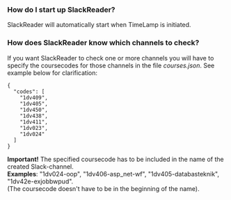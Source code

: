 ### How do I start up SlackReader? ###
SlackReader will automatically start when TimeLamp is initiated.
 
### How does SlackReader know which channels to check? ###
If you want SlackReader to check one or more channels you will have 
to specify the coursecodes for those channels in the file <i>courses.json</i>.
See example below for clarification:

```
{
  "codes": [
    "1dv409",
    "1dv405",
    "1dv450",
    "1dv438",
    "1dv411",
    "1dv023",
    "1dv024"
  ]
}
```

**Important!**
  The specified coursecode has to be included in the name of the created Slack-channel.<br />
  **Examples**: "1dv024-oop", "1dv406-asp_net-wf", "1dv405-databasteknik", "1dv42e-exjobbwpud".<br />
  (The coursecode doesn't have to be in the beginning of the name).
